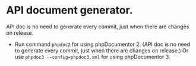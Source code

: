 # API document generator.

API doc is no need to generate every commit, just when there are changes on release.
* Run command `phpdoc2` for using phpDocumentor 2. (API doc is no need to generate every commit, just when there are changes on release.)
    Or use `phpdoc3 --config=phpdoc3.xml` for using phpDocumentor 3.